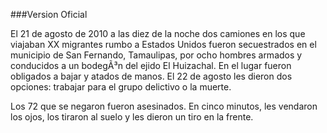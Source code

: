###Version Oficial

El 21 de agosto de 2010 a las diez de la noche dos camiones en los que viajaban XX migrantes rumbo a Estados Unidos fueron secuestrados en el municipio de San Fernando, Tamaulipas, por ocho hombres armados y conducidos a un bodegÃ³n del ejido El Huizachal. En el lugar fueron obligados a bajar y atados de manos. El 22 de agosto les dieron dos opciones: trabajar para el grupo delictivo o la muerte. 

Los 72 que se negaron fueron asesinados. En cinco minutos, les vendaron los ojos, los tiraron al suelo y les dieron un tiro en la frente.  
